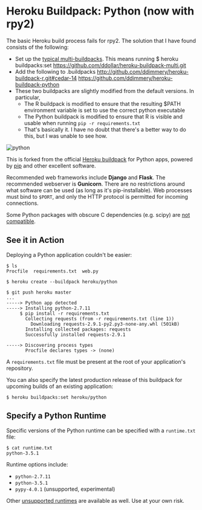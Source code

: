 # Heroku Buildpack: Python (now with rpy2)

The basic Heroku build process fails for rpy2. The solution that I have found consists of the following:
* Set up the [typical multi-buildpacks](https://github.com/ddollar/heroku-buildpack-multi.git). This means running
    $ heroku buildpacks:set https://github.com/ddollar/heroku-buildpack-multi.git
* Add the following to .buildpacks
    http://github.com/ddimmery/heroku-buildpack-r.git#cedar-14
    https://github.com/ddimmery/heroku-buildpack-python
* These two buildpacks are slightly modified from the default versions. In particular,
  * The R buildpack is modified to ensure that the resulting $PATH environment variable is set to use the correct python executable
  * The Python buildpack is modified to ensure that R is visible and usable when running `pip -r requirements.txt`
  * That's basically it. I have no doubt that there's a better way to do this, but I was unable to see how.

![python](https://cloud.githubusercontent.com/assets/51578/13712821/b68a42ce-e793-11e5-96b0-d8eb978137ba.png)

This is forked from the official [Heroku buildpack](https://devcenter.heroku.com/articles/buildpacks) for Python apps, powered by [pip](https://pip.pypa.io/) and other excellent software.

Recommended web frameworks include **Django** and **Flask**. The recommended webserver is **Gunicorn**. There are no restrictions around what software can be used (as long as it's pip-installable). Web processes must bind to `$PORT`, and only the HTTP protocol is permitted for incoming connections.

Some Python packages with obscure C dependencies (e.g. scipy) are [not compatible](https://devcenter.heroku.com/articles/python-c-deps). 

See it in Action
----------------

Deploying a Python application couldn't be easier:

    $ ls
    Procfile  requirements.txt  web.py

    $ heroku create --buildpack heroku/python

    $ git push heroku master
    ...
    -----> Python app detected
    -----> Installing python-2.7.11
         $ pip install -r requirements.txt
           Collecting requests (from -r requirements.txt (line 1))
             Downloading requests-2.9.1-py2.py3-none-any.whl (501kB)
           Installing collected packages: requests
           Successfully installed requests-2.9.1
           
    -----> Discovering process types
           Procfile declares types -> (none)

A `requirements.txt` file must be present at the root of your application's repository.

You can also specify the latest production release of this buildpack for upcoming builds of an existing application:

    $ heroku buildpacks:set heroku/python


Specify a Python Runtime
------------------------

Specific versions of the Python runtime can be specified with a `runtime.txt` file:

    $ cat runtime.txt
    python-3.5.1

Runtime options include:

- `python-2.7.11`
- `python-3.5.1`
- `pypy-4.0.1` (unsupported, experimental)

Other [unsupported runtimes](https://github.com/heroku/heroku-buildpack-python/tree/master/builds/runtimes) are available as well. Use at your own risk. 

